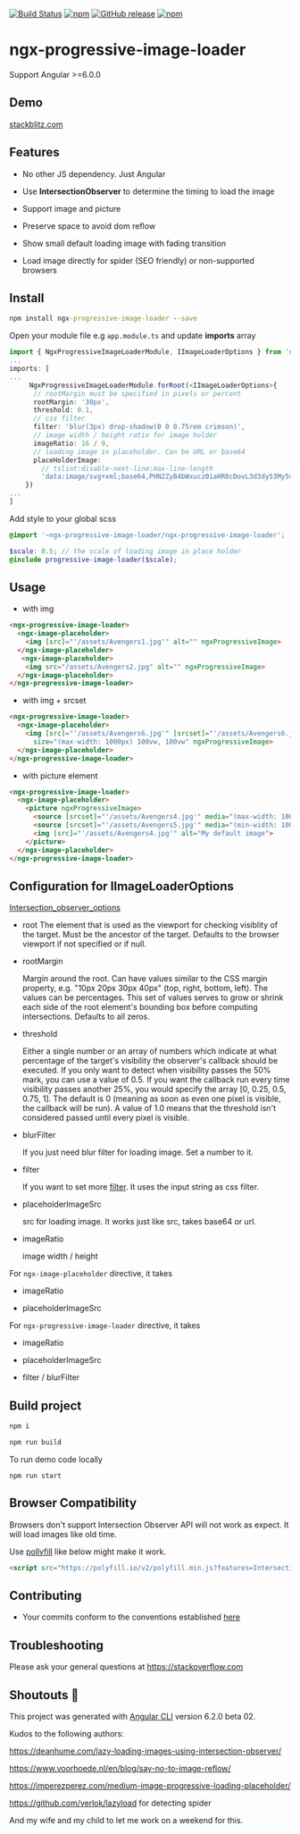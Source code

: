 [![Build Status](https://travis-ci.org/maxisam/ngx-progressive-image-loader.svg?branch=master)](https://travis-ci.org/maxisam/ngx-progressive-image-loader)
[![npm](https://img.shields.io/npm/dt/ngx-progressive-image-loader.svg?style=flat-square)](https://www.npmjs.com/package/ngx-progressive-image-loader)
[![GitHub release](https://img.shields.io/github/release/maxisam/ngx-progressive-image-loader.svg?style=flat-square)](https://github.com/maxisam/ngx-progressive-image-loader/releases)
[![npm](https://img.shields.io/npm/l/ngx-progressive-image-loader.svg?style=flat-square)]()

# ngx-progressive-image-loader

Support Angular >=6.0.0

## Demo

[stackblitz.com](https://stackblitz.com/github/maxisam/ngx-progressive-image-loader)

## Features

- No other JS dependency. Just Angular

- Use **IntersectionObserver** to determine the timing to load the image

- Support image and picture

- Preserve space to avoid dom reflow

- Show small default loading image with fading transition

- Load image directly for spider (SEO friendly) or non-supported browsers

## Install

```bat
npm install ngx-progressive-image-loader --save
```

Open your module file e.g `app.module.ts` and update **imports** array

```ts
import { NgxProgressiveImageLoaderModule, IImageLoaderOptions } from 'ngx-progressive-image-loader';
...
imports: [
...
     NgxProgressiveImageLoaderModule.forRoot(<IImageLoaderOptions>{
      // rootMargin must be specified in pixels or percent
      rootMargin: '30px',
      threshold: 0.1,
      // css filter
      filter: 'blur(3px) drop-shadow(0 0 0.75rem crimson)',
      // image width / height ratio for image holder
      imageRatio: 16 / 9,
      // loading image in placeholder. Can be URL or base64
      placeHolderImage:
        // tslint:disable-next-line:max-line-length
        'data:image/svg+xml;base64,PHN2ZyB4bWxucz0iaHR0cDovL3d3dy53My5vcmcvMjAwMC9zdmciIHZpZXdCb3g9IjAgMCAyNTAgMjUwIj4KICA8cGF0aCBmaWxsPSIjZGQwMDMxIiBkPSJNMTI1IDMwTDMxLjkgNjMuMmwxNC4yIDEyMy4xTDEyNSAyMzBsNzguOS00My43IDE0LjItMTIzLjF6Ii8+CiAgPHBhdGggZmlsbD0iI2MzMDAyZiIgZD0iTTEyNSAzMHYyMi4yLS4xVjIzMGw3OC45LTQzLjcgMTQuMi0xMjMuMUwxMjUgMzB6Ii8+CiAgPHBhdGggZD0iTTEyNSA1Mi4xTDY2LjggMTgyLjZoMjEuN2wxMS43LTI5LjJoNDkuNGwxMS43IDI5LjJIMTgzTDEyNSA1Mi4xem0xNyA4My4zaC0zNGwxNy00MC45IDE3IDQwLjl6IiBmaWxsPSIjZmZmIi8+Cjwvc3ZnPgo='
    })
...
]
```

Add style to your global scss

```scss
@import '~ngx-progressive-image-loader/ngx-progressive-image-loader';

$scale: 0.5; // the scale of loading image in place holder
@include progressive-image-loader($scale);
```

## Usage

- with img

```html
<ngx-progressive-image-loader>
  <ngx-image-placeholder>
    <img [src]="'/assets/Avengers1.jpg'" alt="" ngxProgressiveImage>
  </ngx-image-placeholder>
   <ngx-image-placeholder>
    <img src="/assets/Avengers2.jpg" alt="" ngxProgressiveImage>
  </ngx-image-placeholder>
</ngx-progressive-image-loader>
```

- with img + srcset

```html
<ngx-progressive-image-loader>
  <ngx-image-placeholder>
    <img [src]="'/assets/Avengers6.jpg'" [srcset]="'/assets/Avengers6.jpg 800w,/assets/Avengers7.jpg 1366w'"
      size="(max-width: 1000px) 100vw, 100vw" ngxProgressiveImage>
  </ngx-image-placeholder>
</ngx-progressive-image-loader>
```

- with picture element

```html
<ngx-progressive-image-loader>
  <ngx-image-placeholder>
    <picture ngxProgressiveImage>
      <source [srcset]="'/assets/Avengers4.jpg'" media="(max-width: 1000px)">
      <source [srcset]="'/assets/Avengers5.jpg'" media="(min-width: 1000px)">
      <img [src]="'/assets/Avengers4.jpg'" alt="My default image">
    </picture>
  </ngx-image-placeholder>
</ngx-progressive-image-loader>
```

## Configuration for IImageLoaderOptions

[Intersection_observer_options](https://developer.mozilla.org/en-US/docs/Web/API/Intersection_Observer_API#Intersection_observer_options)

- root
  The element that is used as the viewport for checking visiblity of the target. Must be the ancestor of the target. Defaults to the browser viewport if not specified or if null.

- rootMargin

  Margin around the root. Can have values similar to the CSS margin property, e.g. "10px 20px 30px 40px" (top, right, bottom, left). The values can be percentages. This set of values serves to grow or shrink each side of the root element's bounding box before computing intersections. Defaults to all zeros.

- threshold

  Either a single number or an array of numbers which indicate at what percentage of the target's visibility the observer's callback should be executed. If you only want to detect when visibility passes the 50% mark, you can use a value of 0.5. If you want the callback run every time visibility passes another 25%, you would specify the array [0, 0.25, 0.5, 0.75, 1]. The default is 0 (meaning as soon as even one pixel is visible, the callback will be run). A value of 1.0 means that the threshold isn't considered passed until every pixel is visible.

- blurFilter

  If you just need blur filter for loading image. Set a number to it.

- filter

  If you want to set more [filter](https://developer.mozilla.org/en-US/docs/Web/CSS/filter). It uses the input string as css filter.

- placeholderImageSrc

  src for loading image. It works just like src, takes base64 or url.

- imageRatio

  image width / height

For `ngx-image-placeholder` directive, it takes

- imageRatio

- placeholderImageSrc

For `ngx-progressive-image-loader` directive, it takes

- imageRatio

- placeholderImageSrc

- filter / blurFilter

## Build project

```bat
npm i

npm run build
```

To run demo code locally

`npm run start`

## Browser Compatibility

Browsers don't support Intersection Observer API will not work as expect. It will load images like old time.

Use [pollyfill](https://github.com/w3c/IntersectionObserver/tree/master/polyfill) like below might make it work.

```html
<script src="https://polyfill.io/v2/polyfill.min.js?features=IntersectionObserver"></script>
```

## Contributing

- Your commits conform to the conventions established [here](https://github.com/conventional-changelog/conventional-changelog-angular/blob/master/convention.md)

## Troubleshooting

Please ask your general questions at https://stackoverflow.com

## Shoutouts 🙏

This project was generated with [Angular CLI](https://github.com/angular/angular-cli) version 6.2.0 beta 02.

Kudos to the following authors:

https://deanhume.com/lazy-loading-images-using-intersection-observer/

https://www.voorhoede.nl/en/blog/say-no-to-image-reflow/

https://jmperezperez.com/medium-image-progressive-loading-placeholder/

https://github.com/verlok/lazyload for detecting spider

And my wife and my child to let me work on a weekend for this.
